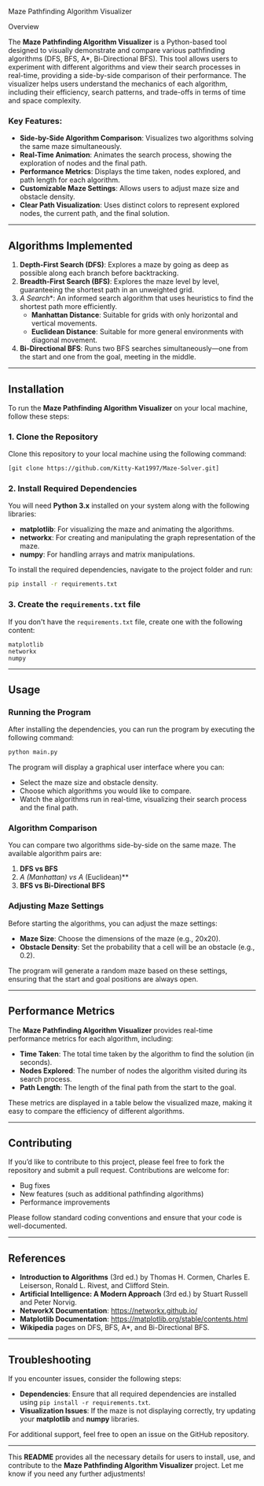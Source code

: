 
 Maze Pathfinding Algorithm Visualizer

Overview

The **Maze Pathfinding Algorithm Visualizer** is a Python-based tool designed to visually demonstrate and compare various pathfinding algorithms (DFS, BFS, A*, Bi-Directional BFS). This tool allows users to experiment with different algorithms and view their search processes in real-time, providing a side-by-side comparison of their performance. The visualizer helps users understand the mechanics of each algorithm, including their efficiency, search patterns, and trade-offs in terms of time and space complexity.

### Key Features:
- **Side-by-Side Algorithm Comparison**: Visualizes two algorithms solving the same maze simultaneously.
- **Real-Time Animation**: Animates the search process, showing the exploration of nodes and the final path.
- **Performance Metrics**: Displays the time taken, nodes explored, and path length for each algorithm.
- **Customizable Maze Settings**: Allows users to adjust maze size and obstacle density.
- **Clear Path Visualization**: Uses distinct colors to represent explored nodes, the current path, and the final solution.

---

## **Algorithms Implemented**

1. **Depth-First Search (DFS)**: Explores a maze by going as deep as possible along each branch before backtracking.
2. **Breadth-First Search (BFS)**: Explores the maze level by level, guaranteeing the shortest path in an unweighted grid.
3. **A* Search**: An informed search algorithm that uses heuristics to find the shortest path more efficiently.
   - **Manhattan Distance**: Suitable for grids with only horizontal and vertical movements.
   - **Euclidean Distance**: Suitable for more general environments with diagonal movement.
4. **Bi-Directional BFS**: Runs two BFS searches simultaneously—one from the start and one from the goal, meeting in the middle.

---

## **Installation**

To run the **Maze Pathfinding Algorithm Visualizer** on your local machine, follow these steps:

### **1. Clone the Repository**

Clone this repository to your local machine using the following command:

```bash
[git clone https://github.com/Kitty-Kat1997/Maze-Solver.git]
```

### **2. Install Required Dependencies**

You will need **Python 3.x** installed on your system along with the following libraries:
- **matplotlib**: For visualizing the maze and animating the algorithms.
- **networkx**: For creating and manipulating the graph representation of the maze.
- **numpy**: For handling arrays and matrix manipulations.

To install the required dependencies, navigate to the project folder and run:

```bash
pip install -r requirements.txt
```

### **3. Create the `requirements.txt` file**

If you don't have the `requirements.txt` file, create one with the following content:

```
matplotlib
networkx
numpy
```

---

## **Usage**

### **Running the Program**

After installing the dependencies, you can run the program by executing the following command:

```bash
python main.py
```

The program will display a graphical user interface where you can:
- Select the maze size and obstacle density.
- Choose which algorithms you would like to compare.
- Watch the algorithms run in real-time, visualizing their search process and the final path.

### **Algorithm Comparison**

You can compare two algorithms side-by-side on the same maze. The available algorithm pairs are:
1. **DFS vs BFS**
2. **A* (Manhattan) vs A* (Euclidean)**
3. **BFS vs Bi-Directional BFS**

### **Adjusting Maze Settings**

Before starting the algorithms, you can adjust the maze settings:
- **Maze Size**: Choose the dimensions of the maze (e.g., 20x20).
- **Obstacle Density**: Set the probability that a cell will be an obstacle (e.g., 0.2).

The program will generate a random maze based on these settings, ensuring that the start and goal positions are always open.

---

## **Performance Metrics**

The **Maze Pathfinding Algorithm Visualizer** provides real-time performance metrics for each algorithm, including:
- **Time Taken**: The total time taken by the algorithm to find the solution (in seconds).
- **Nodes Explored**: The number of nodes the algorithm visited during its search process.
- **Path Length**: The length of the final path from the start to the goal.

These metrics are displayed in a table below the visualized maze, making it easy to compare the efficiency of different algorithms.

---

## **Contributing**

If you’d like to contribute to this project, please feel free to fork the repository and submit a pull request. Contributions are welcome for:
- Bug fixes
- New features (such as additional pathfinding algorithms)
- Performance improvements

Please follow standard coding conventions and ensure that your code is well-documented.

---


## **References**

- **Introduction to Algorithms** (3rd ed.) by Thomas H. Cormen, Charles E. Leiserson, Ronald L. Rivest, and Clifford Stein.
- **Artificial Intelligence: A Modern Approach** (3rd ed.) by Stuart Russell and Peter Norvig.
- **NetworkX Documentation**: https://networkx.github.io/
- **Matplotlib Documentation**: https://matplotlib.org/stable/contents.html
- **Wikipedia** pages on DFS, BFS, A*, and Bi-Directional BFS.

---

## **Troubleshooting**

If you encounter issues, consider the following steps:
- **Dependencies**: Ensure that all required dependencies are installed using `pip install -r requirements.txt`.
- **Visualization Issues**: If the maze is not displaying correctly, try updating your **matplotlib** and **numpy** libraries.

For additional support, feel free to open an issue on the GitHub repository.

---

This **README** provides all the necessary details for users to install, use, and contribute to the **Maze Pathfinding Algorithm Visualizer** project. Let me know if you need any further adjustments!
